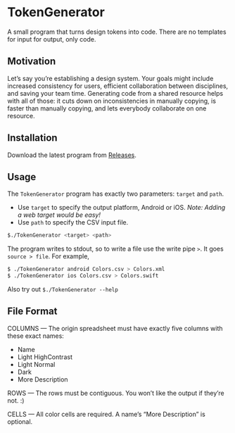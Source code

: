 # TokenGenerator

A small program that turns design tokens into code. There are no templates for input for output, only code.

## Motivation

Let’s say you’re establishing a design system. Your goals might include increased consistency for users, efficient collaboration between disciplines, and saving your team time. Generating code from a shared resource helps with all of those: it cuts down on inconsistencies in manually copying, is faster than manually copying, and lets everybody collaborate on one resource.

## Installation

Download the latest program from [Releases](https://github.com/loganmoseley/TokenGenerator/releases).

## Usage

The `TokenGenerator` program has exactly two parameters: `target` and `path`.

- Use `target` to specify the output platform, Android or iOS. *Note: Adding a web target would be easy!*
- Use `path` to specify the CSV input file.

```sh
$./TokenGenerator <target> <path>
```

The program writes to stdout, so to write a file use the write pipe `>`. It goes `source > file`. For example,

```sh
$ ./TokenGenerator android Colors.csv > Colors.xml
$ ./TokenGenerator ios Colors.csv > Colors.swift
```

Also try out `$./TokenGenerator --help`

## File Format

COLUMNS — The origin spreadsheet must have exactly five columns with these exact names:

- Name
- Light HighContrast
- Light Normal
- Dark
- More Description

ROWS — The rows must be contiguous. You won’t like the output if they’re not. :)

CELLS — All color cells are required. A name’s “More Description” is optional.

